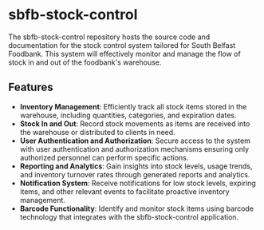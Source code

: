 # sbfb-stock-control

The sbfb-stock-control repository hosts the source code and documentation for the stock control system tailored for South Belfast Foodbank. This system will effectively monitor and manage the flow of stock in and out of the foodbank's warehouse.

## Features

- **Inventory Management**: Efficiently track all stock items stored in the warehouse, including quantities, categories, and expiration dates.
- **Stock In and Out**: Record stock movements as items are received into the warehouse or distributed to clients in need.
- **User Authentication and Authorization**: Secure access to the system with user authentication and authorization mechanisms ensuring only authorized personnel can perform specific actions.
- **Reporting and Analytics**: Gain insights into stock levels, usage trends, and inventory turnover rates through generated reports and analytics.
- **Notification System**: Receive notifications for low stock levels, expiring items, and other relevant events to facilitate proactive inventory management.
- **Barcode Functionality**: Identify and monitor stock items using barcode technology that integrates with the sbfb-stock-control application.
